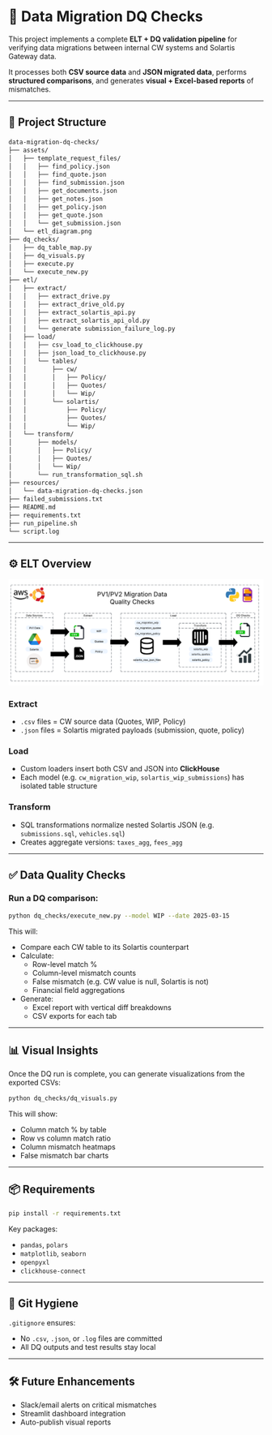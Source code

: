 # 🧠 Data Migration DQ Checks

This project implements a complete **ELT + DQ validation pipeline** for verifying data migrations between internal CW systems and Solartis Gateway data.

It processes both **CSV source data** and **JSON migrated data**, performs **structured comparisons**, and generates **visual + Excel-based reports** of mismatches.

---

## 📁 Project Structure

```
data-migration-dq-checks/
├── assets/
│   ├── template_request_files/
│   │   ├── find_policy.json
│   │   ├── find_quote.json
│   │   ├── find_submission.json
│   │   ├── get_documents.json
│   │   ├── get_notes.json
│   │   ├── get_policy.json
│   │   ├── get_quote.json
│   │   └── get_submission.json
│   └── etl_diagram.png
├── dq_checks/
│   ├── dq_table_map.py
│   ├── dq_visuals.py
│   ├── execute.py
│   └── execute_new.py
├── etl/
│   ├── extract/
│   │   ├── extract_drive.py
│   │   ├── extract_drive_old.py
│   │   ├── extract_solartis_api.py
│   │   ├── extract_solartis_api_old.py
│   │   └── generate submission_failure_log.py
│   ├── load/
│   │   ├── csv_load_to_clickhouse.py
│   │   ├── json_load_to_clickhouse.py
│   │   └── tables/
│   │       ├── cw/
│   │       │   ├── Policy/
│   │       │   ├── Quotes/
│   │       │   └── Wip/
│   │       └── solartis/
│   │           ├── Policy/
│   │           ├── Quotes/
│   │           └── Wip/
│   └── transform/
│       ├── models/
│       │   ├── Policy/
│       │   ├── Quotes/
│       │   └── Wip/
│       └── run_transformation_sql.sh
├── resources/
│   └── data-migration-dq-checks.json
├── failed_submissions.txt
├── README.md
├── requirements.txt
├── run_pipeline.sh
└── script.log

```

---

## ⚙️ ELT Overview

![Migration Data Quality Checks](assets/etl_diagram.png)

### Extract
- `.csv` files = CW source data (Quotes, WIP, Policy)
- `.json` files = Solartis migrated payloads (submission, quote, policy)

### Load
- Custom loaders insert both CSV and JSON into **ClickHouse**
- Each model (e.g. `cw_migration_wip`, `solartis_wip_submissions`) has isolated table structure

### Transform
- SQL transformations normalize nested Solartis JSON (e.g. `submissions.sql`, `vehicles.sql`)
- Creates aggregate versions: `taxes_agg`, `fees_agg`

---

## ✅ Data Quality Checks

### Run a DQ comparison:
```bash
python dq_checks/execute_new.py --model WIP --date 2025-03-15
```

This will:
- Compare each CW table to its Solartis counterpart
- Calculate:
  - Row-level match %
  - Column-level mismatch counts
  - False mismatch (e.g. CW value is null, Solartis is not)
  - Financial field aggregations
- Generate:
  - Excel report with vertical diff breakdowns
  - CSV exports for each tab

---

## 📊 Visual Insights

Once the DQ run is complete, you can generate visualizations from the exported CSVs:

```bash
python dq_checks/dq_visuals.py
```

This will show:
- Column match % by table
- Row vs column match ratio
- Column mismatch heatmaps
- False mismatch bar charts

---

## 📦 Requirements

```bash
pip install -r requirements.txt
```

Key packages:
- `pandas`, `polars`
- `matplotlib`, `seaborn`
- `openpyxl`
- `clickhouse-connect`

---

## 🧼 Git Hygiene

`.gitignore` ensures:
- No `.csv`, `.json`, or `.log` files are committed
- All DQ outputs and test results stay local

---

## 🛠️ Future Enhancements

- Slack/email alerts on critical mismatches
- Streamlit dashboard integration
- Auto-publish visual reports
